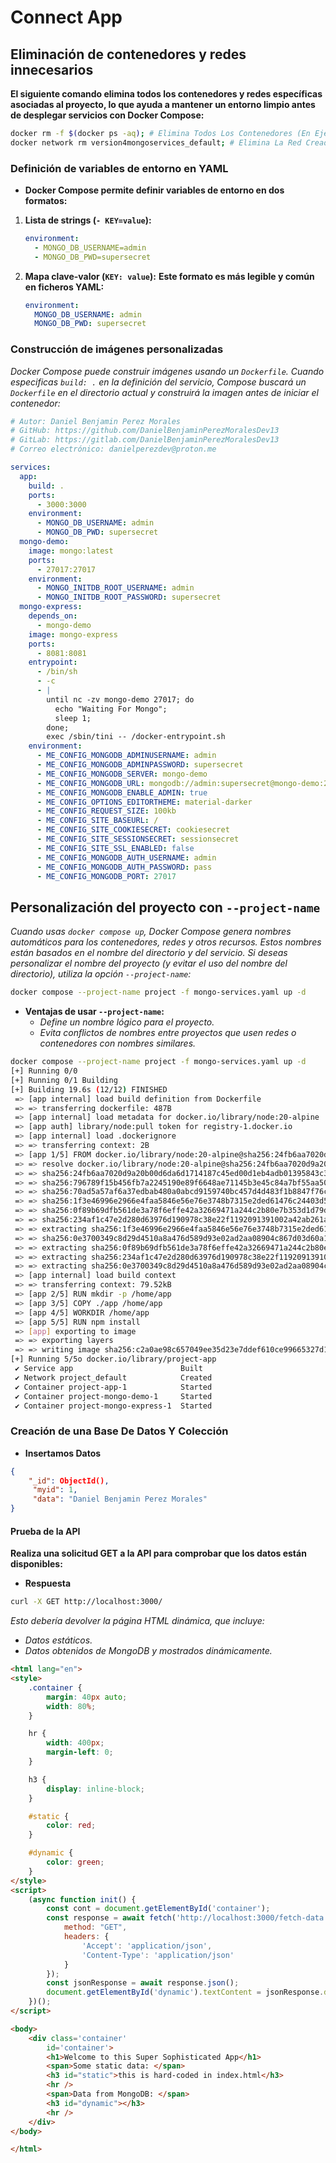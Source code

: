 <!-- Autor: Daniel Benjamin Perez Morales -->
<!-- GitHub: https://github.com/DanielBenjaminPerezMoralesDev13 -->
<!-- GitLab: https://gitlab.com/DanielBenjaminPerezMoralesDev13 -->
<!-- Correo electrónico: danielperezdev@proton.me -->

# **Connect App**

## **Eliminación de contenedores y redes innecesarios**

**El siguiente comando elimina todos los contenedores y redes específicas asociadas al proyecto, lo que ayuda a mantener un entorno limpio antes de desplegar servicios con Docker Compose:**

```bash
docker rm -f $(docker ps -aq); # Elimina Todos Los Contenedores (En Ejecución O Detenidos)
docker network rm version4mongoservices_default; # Elimina La Red Creada Automáticamente Por Docker Compose
```

### **Definición de variables de entorno en YAML**

- **Docker Compose permite definir variables de entorno en dos formatos:**

1. **Lista de strings (`- KEY=value`):**

   ```yaml
   environment:
     - MONGO_DB_USERNAME=admin
     - MONGO_DB_PWD=supersecret
   ```

2. **Mapa clave-valor (`KEY: value`):**
   **Este formato es más legible y común en ficheros YAML:**

   ```yaml
   environment:
     MONGO_DB_USERNAME: admin
     MONGO_DB_PWD: supersecret
   ```

### **Construcción de imágenes personalizadas**

*Docker Compose puede construir imágenes usando un `Dockerfile`. Cuando especificas `build: .` en la definición del servicio, Compose buscará un `Dockerfile` en el directorio actual y construirá la imagen antes de iniciar el contenedor:*

```yaml
# Autor: Daniel Benjamin Perez Morales
# GitHub: https://github.com/DanielBenjaminPerezMoralesDev13
# GitLab: https://gitlab.com/DanielBenjaminPerezMoralesDev13
# Correo electrónico: danielperezdev@proton.me

services:
  app:
    build: .
    ports:
      - 3000:3000
    environment:
      - MONGO_DB_USERNAME: admin
      - MONGO_DB_PWD: supersecret
  mongo-demo:
    image: mongo:latest
    ports:
      - 27017:27017
    environment:
      - MONGO_INITDB_ROOT_USERNAME: admin
      - MONGO_INITDB_ROOT_PASSWORD: supersecret
  mongo-express:
    depends_on:
      - mongo-demo
    image: mongo-express
    ports:
      - 8081:8081
    entrypoint:
      - /bin/sh
      - -c
      - |
        until nc -zv mongo-demo 27017; do
          echo "Waiting For Mongo";
          sleep 1;
        done;
        exec /sbin/tini -- /docker-entrypoint.sh
    environment:
      - ME_CONFIG_MONGODB_ADMINUSERNAME: admin
      - ME_CONFIG_MONGODB_ADMINPASSWORD: supersecret
      - ME_CONFIG_MONGODB_SERVER: mongo-demo
      - ME_CONFIG_MONGODB_URL: mongodb://admin:supersecret@mongo-demo:27017/
      - ME_CONFIG_MONGODB_ENABLE_ADMIN: true
      - ME_CONFIG_OPTIONS_EDITORTHEME: material-darker
      - ME_CONFIG_REQUEST_SIZE: 100kb
      - ME_CONFIG_SITE_BASEURL: /
      - ME_CONFIG_SITE_COOKIESECRET: cookiesecret
      - ME_CONFIG_SITE_SESSIONSECRET: sessionsecret
      - ME_CONFIG_SITE_SSL_ENABLED: false
      - ME_CONFIG_MONGODB_AUTH_USERNAME: admin
      - ME_CONFIG_MONGODB_AUTH_PASSWORD: pass
      - ME_CONFIG_MONGODB_PORT: 27017
```

## **Personalización del proyecto con `--project-name`**

*Cuando usas `docker compose up`, Docker Compose genera nombres automáticos para los contenedores, redes y otros recursos. Estos nombres están basados en el nombre del directorio y del servicio. Si deseas personalizar el nombre del proyecto (y evitar el uso del nombre del directorio), utiliza la opción `--project-name`:*

```bash
docker compose --project-name project -f mongo-services.yaml up -d
```

- **Ventajas de usar `--project-name`:**
  - *Define un nombre lógico para el proyecto.*
  - *Evita conflictos de nombres entre proyectos que usen redes o contenedores con nombres similares.*

```bash
docker compose --project-name project -f mongo-services.yaml up -d
[+] Running 0/0
[+] Running 0/1 Building                                                                                                         0.1s
[+] Building 19.6s (12/12) FINISHED                                                                                    docker:default
 => [app internal] load build definition from Dockerfile                                                                         0.0s
 => => transferring dockerfile: 487B                                                                                             0.0s
 => [app internal] load metadata for docker.io/library/node:20-alpine                                                            2.1s
 => [app auth] library/node:pull token for registry-1.docker.io                                                                  0.0s
 => [app internal] load .dockerignore                                                                                            0.0s
 => => transferring context: 2B                                                                                                  0.0s
 => [app 1/5] FROM docker.io/library/node:20-alpine@sha256:24fb6aa7020d9a20b00d6da6d1714187c45ed00d1eb4adb01395843c338b9372     10.1s
 => => resolve docker.io/library/node:20-alpine@sha256:24fb6aa7020d9a20b00d6da6d1714187c45ed00d1eb4adb01395843c338b9372          0.0s
 => => sha256:24fb6aa7020d9a20b00d6da6d1714187c45ed00d1eb4adb01395843c338b9372 7.67kB / 7.67kB                                   0.0s
 => => sha256:796789f15b456fb7a2245190e89f6648ae71145b3e45c84a7bf55aa50d86ff01 1.72kB / 1.72kB                                   0.0s
 => => sha256:70ad5a57af6a37edbab480a0abcd9159740bc457d4d483f1b8847f76cdc47984 6.18kB / 6.18kB                                   0.0s
 => => sha256:1f3e46996e2966e4faa5846e56e76e3748b7315e2ded61476c24403d592134f0 3.64MB / 3.64MB                                   1.1s
 => => sha256:0f89b69dfb561de3a78f6effe42a32669471a244c2b80e7b353d1d79d03af80d 42.54MB / 42.54MB                                 7.9s
 => => sha256:234af1c47e2d280d63976d190978c38e22f1192091391002a42ab261a9ea93b5 1.26MB / 1.26MB                                   1.5s
 => => extracting sha256:1f3e46996e2966e4faa5846e56e76e3748b7315e2ded61476c24403d592134f0                                        0.2s
 => => sha256:0e3700349c8d29d4510a8a476d589d93e02ad2aa08904c867d03d60a1c915695 447B / 447B                                       1.5s
 => => extracting sha256:0f89b69dfb561de3a78f6effe42a32669471a244c2b80e7b353d1d79d03af80d                                        1.8s
 => => extracting sha256:234af1c47e2d280d63976d190978c38e22f1192091391002a42ab261a9ea93b5                                        0.1s
 => => extracting sha256:0e3700349c8d29d4510a8a476d589d93e02ad2aa08904c867d03d60a1c915695                                        0.0s
 => [app internal] load build context                                                                                            0.0s
 => => transferring context: 79.52kB                                                                                             0.0s
 => [app 2/5] RUN mkdir -p /home/app                                                                                             0.6s
 => [app 3/5] COPY ./app /home/app                                                                                               0.0s
 => [app 4/5] WORKDIR /home/app                                                                                                  0.0s
 => [app 5/5] RUN npm install                                                                                                    5.6s
 => [app] exporting to image                                                                                                     1.0s
 => => exporting layers                                                                                                          1.0s
 => => writing image sha256:c2a0ae98c657049ee35d23e7ddef610ce99665327d1995ab25ce200c9a214342                                     0.0s
[+] Running 5/5o docker.io/library/project-app                                                                                   0.0s
 ✔ Service app                        Built                                                                                     19.7s
 ✔ Network project_default            Created                                                                                    0.1s
 ✔ Container project-app-1            Started                                                                                    0.6s
 ✔ Container project-mongo-demo-1     Started                                                                                    0.5s
 ✔ Container project-mongo-express-1  Started                                                                                    0.9s
```

### **Creación de una Base De Datos Y Colección**

- **Insertamos Datos**

```json
{
    "_id": ObjectId(),
     "myid": 1,
     "data": "Daniel Benjamin Perez Morales"
}
```

#### **Prueba de la API**

**Realiza una solicitud GET a la API para comprobar que los datos están disponibles:**

- **Respuesta**

```bash
curl -X GET http://localhost:3000/
```

*Esto debería devolver la página HTML dinámica, que incluye:*

- *Datos estáticos.*
- *Datos obtenidos de MongoDB y mostrados dinámicamente.*

```html
<html lang="en">
<style>
    .container {
        margin: 40px auto;
        width: 80%;
    }

    hr {
        width: 400px;
        margin-left: 0;
    }

    h3 {
        display: inline-block;
    }

    #static {
        color: red;
    }

    #dynamic {
        color: green;
    }
</style>
<script>
    (async function init() {
        const cont = document.getElementById('container');
        const response = await fetch('http://localhost:3000/fetch-data', {
            method: "GET",
            headers: {
                'Accept': 'application/json',
                'Content-Type': 'application/json'
            }
        });
        const jsonResponse = await response.json();
        document.getElementById('dynamic').textContent = jsonResponse.data;
    })();
</script>

<body>
    <div class='container'
        id='container'>
        <h1>Welcome to this Super Sophisticated App</h1>
        <span>Some static data: </span>
        <h3 id="static">this is hard-coded in index.html</h3>
        <hr />
        <span>Data from MongoDB: </span>
        <h3 id="dynamic"></h3>
        <hr />
    </div>
</body>

</html>
```
